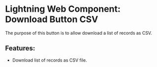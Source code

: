 # Lightning Web Component: Download Button CSV

The purpose of this button is to allow download a list of records as CSV.

## Features:
- Download list of records as CSV file.

